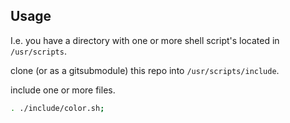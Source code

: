 ## Usage

I.e. you have a directory with one or more shell script's located in `/usr/scripts`.

clone (or as a gitsubmodule) this repo into `/usr/scripts/include`.

include one or more files.

```sh
. ./include/color.sh;
```
